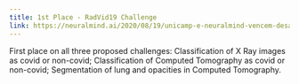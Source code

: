 ```yaml
---
title: 1st Place - RadVid19 Challenge
link: https://neuralmind.ai/2020/08/19/unicamp-e-neuralmind-vencem-desafio-para-diagnostico-de-covid-19-usando-ia/
---
```


First place on all three proposed challenges: Classification of X Ray images as covid or non-covid; Classification of Computed Tomography as covid or non-covid; Segmentation of lung and opacities in Computed Tomography.
